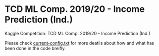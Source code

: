 # TCD ML Comp. 2019/20 - Income Prediction (Ind.)

Kaggle Competition: TCD ML Comp. 2019/20 - Income Prediction (Ind.)

Please check [current-config.txt](https://github.com/mukeshmk/tcdml1920-income-ind/blob/master/current-config.txt) for more deatils about how and what has been done in the code breifly.
